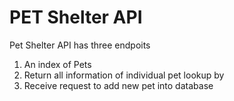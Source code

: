 PET Shelter API
===============

Pet Shelter API has three endpoits

1. An index of Pets
2. Return all information of individual pet lookup by
3. Receive request to add new pet into database

